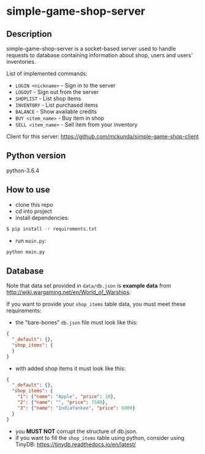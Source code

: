 # simple-game-shop-server

## Description
simple-game-shop-server is a socket-based server used to handle requests to database containing information about shop,
users and users' inventories.

List of implemented commands:

- `LOGIN <nickname>` - Sign in to the server
- `LOGOUT` - Sign out from the server
- `SHOPLIST` - List shop items
- `INVENTORY` - List purchased items
- `BALANCE` - Show available credits
- `BUY <item_name>` - Buy item in shop
- `SELL <item_name>` - Sell item from your inventory

Client for this server: https://github.com/mckunda/simple-game-shop-client
 

## Python version

python-3.6.4

## How to use

- clone this repo
- cd into project
- install dependencies:
```bash
$ pip install -r requirements.txt
```
- run `main.py`:
```bash
python main.py
```

## Database
Note that data set provided in `data/db.json` is **example data** from http://wiki.wargaming.net/en/World_of_Warships.

If you want to provide your `shop_items` table data, you must meet these requirements:
- the "bare-bones" `db.json` file must look like this:
```json
{
  "_default": {},
  "shop_items": {
  }
}
```
- with added shop items it must look like this:
```json
{
  "_default": {},
  "shop_items": {
    "1": {"name": "Apple", "price": 10},
    "2": {"name": "", "price": 7500},
    "3": {"name": "IndiaYankee", "price": 6000}
  }
}
```
- you **MUST NOT** corrupt the structure of db.json.
- if you want to fill the `shop_items` table using python, consider using TinyDB: https://tinydb.readthedocs.io/en/latest/
